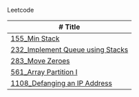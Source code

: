 
Leetcode

| #	Title         | 
| ----------------- |
| [155_Min Stack](https://github.com/tzuying0312/Learning-Code/blob/master/Leetcode/155_Min%20Stack%20_06170141.py)| 
| [232_Implement Queue using Stacks](https://github.com/tzuying0312/Learning-Code/blob/master/Leetcode/232_Implement%20Queue%20using%20Stacks_06170141.py)| 
| [283_Move Zeroes](https://github.com/tzuying0312/Learning-Code/blob/master/Leetcode/283_Move%20Zeroes_06170141.py)| 
| [561_Array Partition I](https://github.com/tzuying0312/Learning-Code/blob/master/Leetcode/561_Array%20Partition%20I_06170141.py)| 
| [1108_Defanging an IP Address](https://github.com/tzuying0312/Learning-Code/blob/master/Leetcode/1108_Defanging%20an%20IP%20Address_06170141.py)| 
